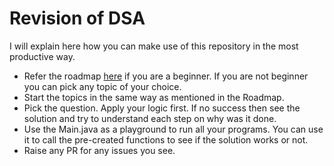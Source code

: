 # Revision of DSA

I will explain here how you can make use of this repository in the most productive way.
- Refer the roadmap [here](https://neetcode.io/roadmap) if you are a beginner. If you are not beginner you can pick any topic of your choice.
- Start the topics in the same way as mentioned in the Roadmap.
- Pick the question. Apply your logic first. If no success then see the solution and try to understand each step on why was it done.
- Use the Main.java as a playground to run all your programs. You can use it to call the pre-created functions to see if the solution works or not. 
- Raise any PR for any issues you see.